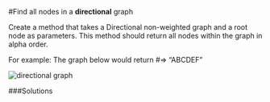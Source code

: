#Find all nodes in a **directional** graph

Create a method that takes a Directional non-weighted graph and a root node as parameters. This method should return all nodes within the graph in alpha order.

For example: The graph below would return #=> “ABCDEF”

![directional graph](http://journyx.com/sites/default/files/imgs/images/directed%20graph.png)


###Solutions
